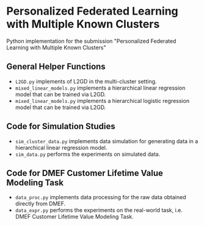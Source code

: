 # Personalized Federated Learning with Multiple Known Clusters
Python implementation for the submission "Personalized Federated Learning with Multiple Known Clusters"
## General Helper Functions
- `L2GD.py` implements of L2GD in the multi-cluster setting.
- `mixed_linear_models.py` implements a hierarchical linear regression model that can be trained via L2GD.
- `mixed_linear_models.py` implements a hierarchical logistic regression model that can be trained via L2GD.
## Code for Simulation Studies
- `sim_cluster_data.py` implements data simulation for generating data in a hierarchical linear regression model.
- `sim_data.py` performs the experiments on simulated data.
## Code for DMEF Customer Lifetime Value Modeling Task
- `data_proc.py` implements data processing for the raw data obtained directly from DMEF.
- `data_expr.py` performs the experiments on the real-world task, i.e. DMEF Customer Lifetime Value Modeling Task.
